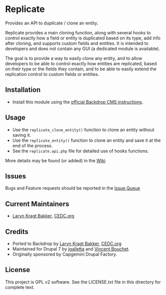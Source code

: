 # Replicate

Provides an API to duplicate / clone an entity. 

Replicate provides a main cloning function, along with several hooks to control
exactly how a field or entity is duplicated based on its type, add info after
cloning, and supports custom fields and entities. It is intended to developers
and does not contain any GUI (a dedicated module is available).

The goal is to provide a way to easily clone any entity, and to allow
developers to be able to control exactly how entities are replicated, based
on their type or the fields they contain, and to be able to easily extend the
replication control to custom fields or entities.

## Installation

- Install this module using the [official Backdrop CMS instructions](https://backdropcms.org/guide/modules).

## Usage

 - Use the `replicate_clone_entity()` function to clone an entity without
   saving it.
 - Use the `replicate_entity()` function to clone an entity and save it at the
   end of the process.
 - See the `replicate.api.php` file for detailed use of hooks functions.
 
More details may be found (or added) in the [Wiki](https://github.com/backdrop-contrib/replicate/issues)

## Issues

Bugs and Feature requests should be reported in the [Issue Queue](https://github.com/backdrop-contrib/replicate/issues)

## Current Maintainers

- [Laryn Kragt Bakker](https://github.com/laryn), [CEDC.org](https://CEDC.org) 

## Credits

- Ported to Backdrop by [Laryn Kragt Bakker](https://github.com/laryn), [CEDC.org](https://CEDC.org)
- Maintained for Drupal 7 by [jgalletta](https://www.drupal.org/u/jgalletta) and
  [Vincent Bouchet](https://drupal.org/u/vbouchet).
- Originally sponsored by Capgemini Drupal Factory.

## License

This project is GPL v2 software. See the LICENSE.txt file in this directory for
complete text.
